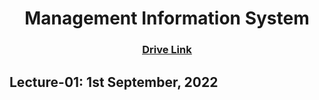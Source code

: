 <h1 align="center">Management Information System</h1>
<h3 align="center"> <a href="https://drive.google.com/drive/u/0/folders/1jcusy_T8WfoXjz8Ht8TgZFulxUL2pdnT" title="Drive Link of MIS"><ins>Drive Link</ins></a> </h3>

## Lecture-01: 1st September, 2022


